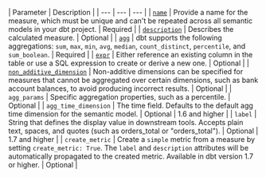 | Parameter | Description |
| --- | --- | --- | 
| [`name`](/docs/build/measures#name) | Provide a name for the measure, which must be unique and can't be repeated across all semantic models in your dbt project. | Required | 
| [`description`](/docs/build/measures#description) | Describes the calculated measure. | Optional | 
| [`agg`](/docs/build/measures#aggregation) | dbt supports the following aggregations: `sum`, `max`, `min`, `avg`, `median`, `count_distinct`, `percentile`, and `sum_boolean`. | Required |
| [`expr`](/docs/build/measures#expr) | Either reference an existing column in the table or use a SQL expression to create or derive a new one. | Optional | 
| [`non_additive_dimension`](/docs/build/measures#non-additive-dimensions) | Non-additive dimensions can be specified for measures that cannot be aggregated over certain dimensions, such as bank account balances, to avoid producing incorrect results. | Optional |
| `agg_params` | Specific aggregation properties, such as a percentile. | Optional | 
| `agg_time_dimension` | The time field. Defaults to the default agg time dimension for the semantic model.  | Optional | 1.6 and higher |
| `label` | String that defines the display value in downstream tools. Accepts plain text, spaces, and quotes (such as orders_total or "orders_total"). | Optional | 1.7 and higher |
| `create_metric` | Create a `simple` metric from a measure by setting `create_metric: True`. The `label` and `description` attributes will be automatically propagated to the created metric. Available in dbt version 1.7 or higher. | Optional |

